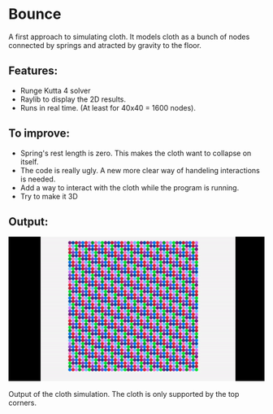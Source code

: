 # Bounce

A first approach to simulating cloth. It models cloth as a bunch of nodes connected by springs and atracted by gravity to the floor.  

## Features:
 * Runge Kutta 4 solver  
 * Raylib to display the 2D results.  
 * Runs in real time. (At least for 40x40 = 1600 nodes).  

## To improve:
 * Spring's rest length is zero. This makes the cloth want to collapse on itself.  
 * The code is really ugly. A new more clear way of handeling interactions is needed.  
 * Add a way to interact with the cloth while the program is running.  
 * Try to make it 3D  

## Output:
![Output of the cloth simulation. The cloth is only supported by the top corners](./cloth.gif)  

Output of the cloth simulation. The cloth is only supported by the top corners.
